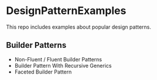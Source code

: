 # DesignPatternExamples
This repo includes examples about popular design patterns.
## Builder Patterns 
- Non-Fluent / Fluent Builder Patterns
- Builder Pattern With Recursive Generics
- Faceted Builder Pattern

